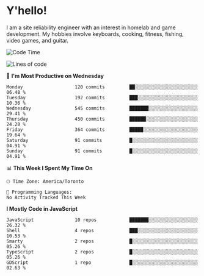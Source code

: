 # Y'hello!
I am a site reliability engineer with an interest in homelab and game development.
My hobbies involve keyboards, cooking, fitness, fishing, video games, and guitar.

<!--START_SECTION:waka-->
![Code Time](http://img.shields.io/badge/Code%20Time-94%20hrs%2054%20mins-blue)

![Lines of code](https://img.shields.io/badge/From%20Hello%20World%20I%27ve%20Written-3.2%20million%20lines%20of%20code-blue)

📅 **I'm Most Productive on Wednesday** 

```text
Monday                   120 commits         ██░░░░░░░░░░░░░░░░░░░░░░░   06.48 % 
Tuesday                  192 commits         ███░░░░░░░░░░░░░░░░░░░░░░   10.36 % 
Wednesday                545 commits         ███████░░░░░░░░░░░░░░░░░░   29.41 % 
Thursday                 450 commits         ██████░░░░░░░░░░░░░░░░░░░   24.28 % 
Friday                   364 commits         █████░░░░░░░░░░░░░░░░░░░░   19.64 % 
Saturday                 91 commits          █░░░░░░░░░░░░░░░░░░░░░░░░   04.91 % 
Sunday                   91 commits          █░░░░░░░░░░░░░░░░░░░░░░░░   04.91 % 
```


📊 **This Week I Spent My Time On** 

```text
🕑︎ Time Zone: America/Toronto

💬 Programming Languages: 
No Activity Tracked This Week
```

**I Mostly Code in JavaScript** 

```text
JavaScript               10 repos            ███████░░░░░░░░░░░░░░░░░░   26.32 % 
Shell                    4 repos             ███░░░░░░░░░░░░░░░░░░░░░░   10.53 % 
Smarty                   2 repos             █░░░░░░░░░░░░░░░░░░░░░░░░   05.26 % 
TypeScript               2 repos             █░░░░░░░░░░░░░░░░░░░░░░░░   05.26 % 
GDScript                 1 repo              █░░░░░░░░░░░░░░░░░░░░░░░░   02.63 % 
```




<!--END_SECTION:waka-->
